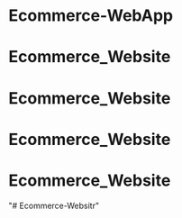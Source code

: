 # Ecommerce-WebApp
# Ecommerce_Website
# Ecommerce_Website
# Ecommerce_Website
# Ecommerce_Website
"# Ecommerce-Websitr" 
